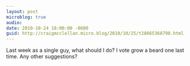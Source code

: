 ```yaml
---
layout: post
microblog: true
audio: 
date: 2010-10-24 18:00:00 -0600
guid: http://craigmcclellan.micro.blog/2010/10/25/t28665368790.html
---
```

Last week as a single guy, what should I do?  I vote grow a beard one last time.  Any other suggestions?
